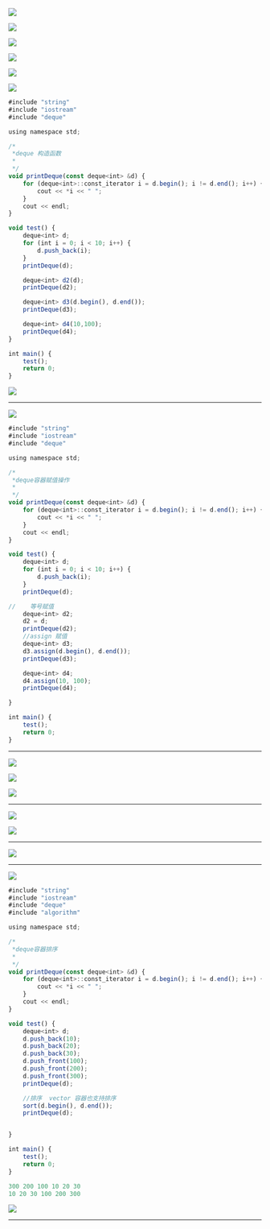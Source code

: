 

![](https://gitee.com/hxc8/images3/raw/master/img/202407172233942.jpg)



![](https://gitee.com/hxc8/images3/raw/master/img/202407172233065.jpg)



![](https://gitee.com/hxc8/images3/raw/master/img/202407172233282.jpg)



![](https://gitee.com/hxc8/images3/raw/master/img/202407172233760.jpg)



![](https://gitee.com/hxc8/images3/raw/master/img/202407172233614.jpg)



![](https://gitee.com/hxc8/images3/raw/master/img/202407172233003.jpg)



```javascript
#include "string"
#include "iostream"
#include "deque"

using namespace std;

/*
 *deque 构造函数
 *
 */
void printDeque(const deque<int> &d) {
    for (deque<int>::const_iterator i = d.begin(); i != d.end(); i++) {
        cout << *i << " ";
    }
    cout << endl;
}

void test() {
    deque<int> d;
    for (int i = 0; i < 10; i++) {
        d.push_back(i);
    }
    printDeque(d);

    deque<int> d2(d);
    printDeque(d2);

    deque<int> d3(d.begin(), d.end());
    printDeque(d3);

    deque<int> d4(10,100);
    printDeque(d4);
}

int main() {
    test();
    return 0;
}
```



![](https://gitee.com/hxc8/images3/raw/master/img/202407172233401.jpg)



---



![](https://gitee.com/hxc8/images3/raw/master/img/202407172234805.jpg)



```javascript
#include "string"
#include "iostream"
#include "deque"

using namespace std;

/*
 *deque容器赋值操作
 *
 */
void printDeque(const deque<int> &d) {
    for (deque<int>::const_iterator i = d.begin(); i != d.end(); i++) {
        cout << *i << " ";
    }
    cout << endl;
}

void test() {
    deque<int> d;
    for (int i = 0; i < 10; i++) {
        d.push_back(i);
    }
    printDeque(d);

//    等号赋值
    deque<int> d2;
    d2 = d;
    printDeque(d2);
    //assign 赋值
    deque<int> d3;
    d3.assign(d.begin(), d.end());
    printDeque(d3);

    deque<int> d4;
    d4.assign(10, 100);
    printDeque(d4);

}

int main() {
    test();
    return 0;
}
```





















---





![](https://gitee.com/hxc8/images3/raw/master/img/202407172234384.jpg)



![](https://gitee.com/hxc8/images3/raw/master/img/202407172234924.jpg)



![](https://gitee.com/hxc8/images3/raw/master/img/202407172234817.jpg)



---



![](https://gitee.com/hxc8/images3/raw/master/img/202407172234160.jpg)



![](https://gitee.com/hxc8/images3/raw/master/img/202407172234684.jpg)



---



![](https://gitee.com/hxc8/images3/raw/master/img/202407172234721.jpg)



---



![](https://gitee.com/hxc8/images3/raw/master/img/202407172234181.jpg)



```javascript
#include "string"
#include "iostream"
#include "deque"
#include "algorithm"

using namespace std;

/*
 *deque容器排序
 *
 */
void printDeque(const deque<int> &d) {
    for (deque<int>::const_iterator i = d.begin(); i != d.end(); i++) {
        cout << *i << " ";
    }
    cout << endl;
}

void test() {
    deque<int> d;
    d.push_back(10);
    d.push_back(20);
    d.push_back(30);
    d.push_front(100);
    d.push_front(200);
    d.push_front(300);
    printDeque(d);

    //排序  vector 容器也支持排序
    sort(d.begin(), d.end());
    printDeque(d);


}

int main() {
    test();
    return 0;
}
```



```javascript
300 200 100 10 20 30 
10 20 30 100 200 300
```



![](https://gitee.com/hxc8/images3/raw/master/img/202407172234496.jpg)



---































